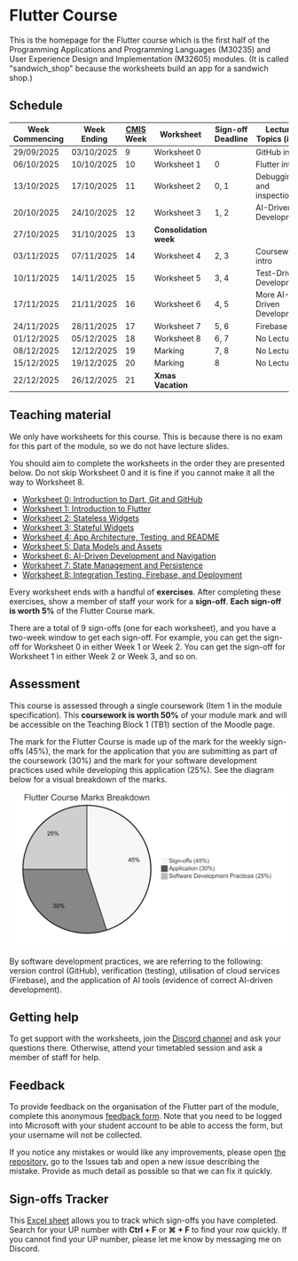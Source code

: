 # **Flutter Course**

This is the homepage for the Flutter course which is the first half of the Programming Applications and Programming Languages (M30235) and User Experience Design and Implementation (M32605) modules. (It is called "sandwich_shop" because the worksheets build an app for a sandwich shop.)

## **Schedule**

| Week Commencing | Week Ending | [CMIS](https://timetabling.port.ac.uk) Week | Worksheet | Sign-off Deadline | Lecture Topics (ish!) |
|-----------------|-------------|-----------|-----------|-----------------------------|---------------------------------|
| 29/09/2025 | 03/10/2025 | 9 | Worksheet 0 | | GitHub intro |
| 06/10/2025 | 10/10/2025 | 10 | Worksheet 1 | 0 | Flutter intro |
| 13/10/2025 | 17/10/2025 | 11 | Worksheet 2 | 0, 1 | Debugging and inspection |
| 20/10/2025 | 24/10/2025 | 12 | Worksheet 3 | 1, 2 | AI-Driven Development |
| 27/10/2025 | 31/10/2025 | 13 | **Consolidation week** | | |
| 03/11/2025 | 07/11/2025 | 14 | Worksheet 4 | 2, 3 | Coursework intro |
| 10/11/2025 | 14/11/2025 | 15 | Worksheet 5 | 3, 4 | Test-Driven Development |
| 17/11/2025 | 21/11/2025 | 16 | Worksheet 6 | 4, 5 | More AI-Driven Development |
| 24/11/2025 | 28/11/2025 | 17 | Worksheet 7 | 5, 6 | Firebase |
| 01/12/2025 | 05/12/2025 | 18 | Worksheet 8 | 6, 7 | No Lecture |
| 08/12/2025 | 12/12/2025 | 19 | Marking | 7, 8 | No Lecture |
| 15/12/2025 | 19/12/2025 | 20 | Marking | 8 | No Lecture |
| 22/12/2025 | 26/12/2025 | 21 | **Xmas Vacation** | | |

## **Teaching material**

We only have worksheets for this course. This is because there is no exam for this part of the module, so we do not have lecture slides.

You should aim to complete the worksheets in the order they are presented below. Do not skip Worksheet 0 and it is fine if you cannot make it all the way to Worksheet 8.

* [Worksheet 0: Introduction to Dart, Git and GitHub](./worksheet-0.md)
* [Worksheet 1: Introduction to Flutter](./worksheet-1.md)
* [Worksheet 2: Stateless Widgets](./worksheet-2.md)
* [Worksheet 3: Stateful Widgets](./worksheet-3.md)
* [Worksheet 4: App Architecture, Testing, and README](./worksheet-4.md)
* [Worksheet 5: Data Models and Assets](./worksheet-5.md)
* [Worksheet 6: AI-Driven Development and Navigation](./worksheet-6.md)
* [Worksheet 7: State Management and Persistence](./worksheet-7.md)
* [Worksheet 8: Integration Testing, Firebase, and Deployment](./worksheet-8.md)

Every worksheet ends with a handful of **exercises**.  After completing these exercises, show a member of staff your work for a **sign-off**. **Each sign-off is worth 5%** of the Flutter Course mark.

There are a total of 9 sign-offs (one for each worksheet), and you have a two-week window to get each sign-off. For example, you can get the sign-off for Worksheet 0 in either Week 1 or Week 2. You can get the sign-off for Worksheet 1 in either Week 2 or Week 3, and so on.

## **Assessment**

This course is assessed through a single coursework (Item 1 in the module specification). This **coursework is worth 50%** of your module mark and will be accessible on the Teaching Block 1 (TB1) section of the Moodle page.

The mark for the Flutter Course is made up of the mark for the weekly sign-offs (45%), the mark for the application that you are submitting as part of the coursework (30%) and the mark for your software development practices used while developing this application (25%). See the diagram below for a visual breakdown of the marks.

![Flutter Course Assessment Breakdown](./images/assessment-breakdown.png)

By software development practices, we are referring to the following: version control (GitHub), verification (testing), utilisation of cloud services (Firebase), and the application of AI tools (evidence of correct AI-driven development).

## **Getting help**

To get support with the worksheets, join the [Discord channel](https://portdotacdotuk-my.sharepoint.com/:b:/g/personal/mani_ghahremani_port_ac_uk/EbX583gvURRAhqsnhYqmbSEBwIFw6tXRyz_Br1GxIyE8dg) and ask your questions there. Otherwise, attend your timetabled session and ask a member of staff for help.

## **Feedback**

To provide feedback on the organisation of the Flutter part of the module, complete this anonymous [feedback form](https://forms.office.com/e/88jd4UGAui). Note that you need to be logged into Microsoft with your student account to be able to access the form, but your username will not be collected.

If you notice any mistakes or would like any improvements, please open [the repository](https://github.com/manighahrmani/sandwich_shop), go to the Issues tab and open a new issue describing the mistake. Provide as much detail as possible so that we can fix it quickly.

## **Sign-offs Tracker**

This [Excel sheet](https://portdotacdotuk-my.sharepoint.com/:x:/g/personal/mani_ghahremani_port_ac_uk/EU37A4NaOt5LrYCW2OJZgsoBr1rTjj-nLj1n9SrpVsIs2w?e=SxcJC3) allows you to track which sign-offs you have completed. Search for your UP number with **Ctrl + F** or **⌘ + F** to find your row quickly. If you cannot find your UP number, please let me know by messaging me on Discord.
